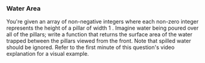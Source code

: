 ### Water Area

You're given an array of non-negative integers where each non-zero integer represents the height of a pillar of width 1 . Imagine water being poured over all of the pillars; write a function that returns the surface area of the water trapped between the pillars viewed from the front. Note that spilled water should be ignored. Refer to the first minute of this question's video explanation for a visual example.
